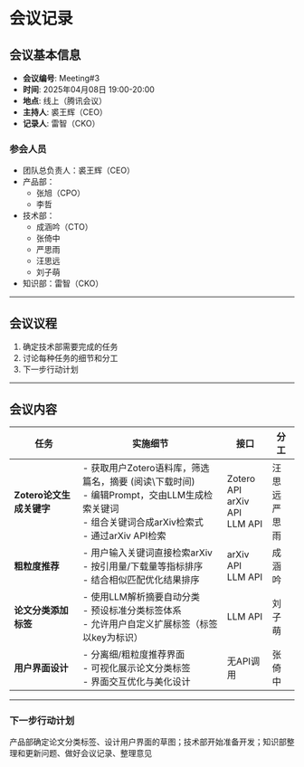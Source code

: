 # 会议记录

## 会议基本信息

- **会议编号**: Meeting#3
- **时间**: 2025年04月08日 19:00-20:00  
- **地点**: 线上（腾讯会议）  
- **主持人**: 裘王辉（CEO）  
- **记录人**: 雷智（CKO）  

### 参会人员
- 团队总负责人：裘王辉（CEO）
- 产品部：
  - 张旭（CPO）
  - 李哲
- 技术部：
  - 成涵吟（CTO）
  - 张倚中
  - 严思雨
  - 汪思远
  - 刘子萌
- 知识部：雷智（CKO）

---

## 会议议程

1. 确定技术部需要完成的任务
2. 讨论每种任务的细节和分工
3. 下一步行动计划

---

## 会议内容

| 任务                  | 实施细节                                                                                     | 接口                     | 分工       |
|-----------------------|----------------------------------------------------------------------------------------------|--------------------------|------------|
| **​Zotero论文生成关键字​**​ | - 获取用户Zotero语料库，筛选篇名，摘要 (阅读\下载时间)<br>- 编辑Prompt，交由LLM生成检索关键词<br>- 组合关键词合成arXiv检索式<br>- 通过arXiv API检索<br> | Zotero API<br>arXiv API<br>LLM API | 汪思远<br>严思雨 |
| **​粗粒度推荐​**​          | - 用户输入关键词直接检索arXiv<br>- 按引用量/下载量等指标排序<br>- 结合相似匹配优化结果排序        | arXiv API<br>LLM API      | 成涵吟       |
| **​论文分类添加标签​**​    | - 使用LLM解析摘要自动分类<br>- 预设标准分类标签体系<br>- 允许用户自定义扩展标签（标签以key为标识）      | LLM API                   | 刘子萌       |
| **​用户界面设计​**​        | - 分离细/粗粒度推荐界面<br>- 可视化展示论文分类标签<br>- 界面交互优化与美化设计         | 无API调用                 | 张倚中       |




---
### 下一步行动计划
产品部确定论文分类标签、设计用户界面的草图；技术部开始准备开发；知识部整理和更新问题、做好会议记录、整理意见
